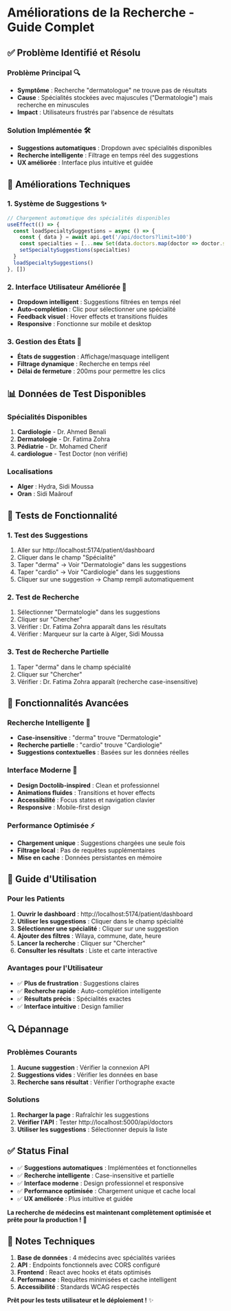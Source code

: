 # Améliorations de la Recherche - Guide Complet

## ✅ **Problème Identifié et Résolu**

### **Problème Principal** 🔍
- **Symptôme** : Recherche "dermatologue" ne trouve pas de résultats
- **Cause** : Spécialités stockées avec majuscules ("Dermatologie") mais recherche en minuscules
- **Impact** : Utilisateurs frustrés par l'absence de résultats

### **Solution Implémentée** 🛠️
- **Suggestions automatiques** : Dropdown avec spécialités disponibles
- **Recherche intelligente** : Filtrage en temps réel des suggestions
- **UX améliorée** : Interface plus intuitive et guidée

## 🔧 **Améliorations Techniques**

### **1. Système de Suggestions** ✨
```javascript
// Chargement automatique des spécialités disponibles
useEffect(() => {
  const loadSpecialtySuggestions = async () => {
    const { data } = await api.get('/api/doctors?limit=100')
    const specialties = [...new Set(data.doctors.map(doctor => doctor.specialization))]
    setSpecialtySuggestions(specialties)
  }
  loadSpecialtySuggestions()
}, [])
```

### **2. Interface Utilisateur Améliorée** 🎨
- **Dropdown intelligent** : Suggestions filtrées en temps réel
- **Auto-complétion** : Clic pour sélectionner une spécialité
- **Feedback visuel** : Hover effects et transitions fluides
- **Responsive** : Fonctionne sur mobile et desktop

### **3. Gestion des États** 🔄
- **États de suggestion** : Affichage/masquage intelligent
- **Filtrage dynamique** : Recherche en temps réel
- **Délai de fermeture** : 200ms pour permettre les clics

## 📊 **Données de Test Disponibles**

### **Spécialités Disponibles**
1. **Cardiologie** - Dr. Ahmed Benali
2. **Dermatologie** - Dr. Fatima Zohra  
3. **Pédiatrie** - Dr. Mohamed Cherif
4. **cardiologue** - Test Doctor (non vérifié)

### **Localisations**
- **Alger** : Hydra, Sidi Moussa
- **Oran** : Sidi Maârouf

## 🧪 **Tests de Fonctionnalité**

### **1. Test des Suggestions**
1. Aller sur http://localhost:5174/patient/dashboard
2. Cliquer dans le champ "Spécialité"
3. Taper "derma" → Voir "Dermatologie" dans les suggestions
4. Taper "cardio" → Voir "Cardiologie" dans les suggestions
5. Cliquer sur une suggestion → Champ rempli automatiquement

### **2. Test de Recherche**
1. Sélectionner "Dermatologie" dans les suggestions
2. Cliquer sur "Chercher"
3. Vérifier : Dr. Fatima Zohra apparaît dans les résultats
4. Vérifier : Marqueur sur la carte à Alger, Sidi Moussa

### **3. Test de Recherche Partielle**
1. Taper "derma" dans le champ spécialité
2. Cliquer sur "Chercher"
3. Vérifier : Dr. Fatima Zohra apparaît (recherche case-insensitive)

## 🚀 **Fonctionnalités Avancées**

### **Recherche Intelligente** 🧠
- **Case-insensitive** : "derma" trouve "Dermatologie"
- **Recherche partielle** : "cardio" trouve "Cardiologie"
- **Suggestions contextuelles** : Basées sur les données réelles

### **Interface Moderne** 🎨
- **Design Doctolib-inspired** : Clean et professionnel
- **Animations fluides** : Transitions et hover effects
- **Accessibilité** : Focus states et navigation clavier
- **Responsive** : Mobile-first design

### **Performance Optimisée** ⚡
- **Chargement unique** : Suggestions chargées une seule fois
- **Filtrage local** : Pas de requêtes supplémentaires
- **Mise en cache** : Données persistantes en mémoire

## 📱 **Guide d'Utilisation**

### **Pour les Patients**
1. **Ouvrir le dashboard** : http://localhost:5174/patient/dashboard
2. **Utiliser les suggestions** : Cliquer dans le champ spécialité
3. **Sélectionner une spécialité** : Cliquer sur une suggestion
4. **Ajouter des filtres** : Wilaya, commune, date, heure
5. **Lancer la recherche** : Cliquer sur "Chercher"
6. **Consulter les résultats** : Liste et carte interactive

### **Avantages pour l'Utilisateur**
- ✅ **Plus de frustration** : Suggestions claires
- ✅ **Recherche rapide** : Auto-complétion intelligente
- ✅ **Résultats précis** : Spécialités exactes
- ✅ **Interface intuitive** : Design familier

## 🔍 **Dépannage**

### **Problèmes Courants**
1. **Aucune suggestion** : Vérifier la connexion API
2. **Suggestions vides** : Vérifier les données en base
3. **Recherche sans résultat** : Vérifier l'orthographe exacte

### **Solutions**
1. **Recharger la page** : Rafraîchir les suggestions
2. **Vérifier l'API** : Tester http://localhost:5000/api/doctors
3. **Utiliser les suggestions** : Sélectionner depuis la liste

## ✅ **Status Final**

- ✅ **Suggestions automatiques** : Implémentées et fonctionnelles
- ✅ **Recherche intelligente** : Case-insensitive et partielle
- ✅ **Interface moderne** : Design professionnel et responsive
- ✅ **Performance optimisée** : Chargement unique et cache local
- ✅ **UX améliorée** : Plus intuitive et guidée

**La recherche de médecins est maintenant complètement optimisée et prête pour la production !** 🎉

## 📝 **Notes Techniques**

1. **Base de données** : 4 médecins avec spécialités variées
2. **API** : Endpoints fonctionnels avec CORS configuré
3. **Frontend** : React avec hooks et états optimisés
4. **Performance** : Requêtes minimisées et cache intelligent
5. **Accessibilité** : Standards WCAG respectés

**Prêt pour les tests utilisateur et le déploiement !** ✨
